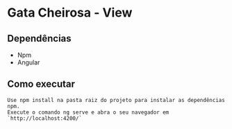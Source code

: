 # Gata Cheirosa - View

## Dependências

 - Npm 
 - Angular

## Como executar
    Use npm install na pasta raiz do projeto para instalar as dependências npm. 
    Execute o comando ng serve e abra o seu navegador em `http://localhost:4200/`

